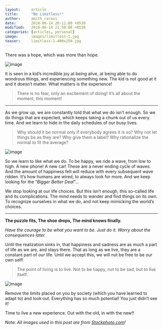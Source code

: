 ```yaml
---
layout:     article
title:      "Be Limitless!"
author:     amith_raravi
date:       2018-06-14 20:11:00 +0530
modified:   2018-06-14 21:59:00 +0530
categories: [articles, personal]
image:      images/limitless-1.jpg
teaser:     limitless-1-400x250.jpg
---
```


There was a hope, which was more than hope.

![image](/images/limitless-1.jpg)

It is seen in a kid’s incredible joy at being alive, at being able to do wondrous things, and experiencing something new. The kid is not good at it and it doesn’t matter. What matters is the experience!

>There is no fear, only an excitement of doing! It’s all about the moment, this moment!

---

As we grow up, we are constantly told that what we do isn’t enough. So we do things that are expected, which keeps taking a chunk out of us every time. And we learn to hide in the daily schedules of our busy lives.

>Why should it be normal only if everybody agrees it is so? Why not let things be as they are? Why give them a label? Why rationalize the normal to fit the average?

![image](/images/limitless-2.jpg)

So we learn to like what we do. To be happy, we ride a wave, from low to high. A new phone! A new car! These are a never ending cycle of waves. And the amount of happiness felt will reduce with every subsequent wave ridden. It’s how humans are wired, to always look for more. And we keep looking for the “*Bigger Better Deal*”…

We stop looking at our life choices. But this isn’t enough, this so-called life and its complications. The mind needs to wander and find things on its own. To recognize ourselves in what we do, and not keep mimicking the world’s choices.

---

**The puzzle fits, The shoe drops, The mind knows finally.**

*Have the courage to be what you want to be. Just do it. Worry about the consequences later.*

Until the realization sinks in, that happiness and sadness are as much a part of life as we are, and stays there. That as long as we live, they are a constant part of our life. Until we accept this, we will not be free to be our own self!

>The point of living is to live. Not to be happy, not to be sad, but to live itself.

![image](/images/limitless-3.jpg)

Remove the limits placed on you by society (which you have learned to adapt to) and look out. Everything has so much potential! You just didn’t see it!

Time to live a new experience. Out with the old, in with the new!!

Note: *All images used in this post are from [Stockphoto.com](https://stockphoto.com)!*
